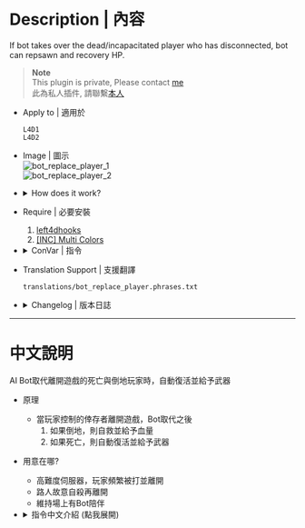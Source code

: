 # Description | 內容
If bot takes over the dead/incapacitated player who has disconnected, bot can repsawn and recovery HP.

> __Note__ <br/>
This plugin is private, Please contact [me](/#私人插件列表-private-plugins-list)<br/>
此為私人插件, 請聯繫[本人](/#私人插件列表-private-plugins-list)

* Apply to | 適用於
	```
	L4D1
	L4D2
	```

* Image | 圖示
	<br/>![bot_replace_player_1](image/bot_replace_player_1.gif)
	<br/>![bot_replace_player_2](image/bot_replace_player_2.gif)

* <details><summary>How does it work?</summary>

	* When human-controlled player disconnected from server and bot takes over survivor
		1. If bot is incapacitated, give health and stand up
		2. If bot is dead, respawn and give weapons
</details>

* Require | 必要安裝
	1. [left4dhooks](https://forums.alliedmods.net/showthread.php?t=321696)
	2. [[INC] Multi Colors](https://github.com/fbef0102/L4D1_2-Plugins/releases/tag/Multi-Colors)

* <details><summary>ConVar | 指令</summary>

	* cfg/sourcemod/bot_replace_player.cfg
		```php
		// 0=Plugin off, 1=Plugin on.
		bot_replace_player_enable "1"

		// Time in seconds to check status after bot taks over a human-controlled player. (min: 0.1s)
		bot_replace_player_timer "2.0"

		// If 1, When bot takes over the incapacitated player who has disconnected, bot will get health
		bot_replace_player_incap_recover "1"

		// If bot replaces the incapacitated player, amount of HP a bot Survivor will get (Def 80)
		bot_replace_player_incap_respawnhp "80"

		// If bot replaces the incapacitated player, amount of buffer HP a bot Survivor will get (Def 20)
		bot_replace_player_incap_respawnbuffhp "20"

		// If 1, When bot takes over the dead player who has disconnected, bot will respawn
		bot_replace_player_dead_recover "1"

		// If bot replaces the dead player, amount of HP a bot Survivor will respawn with (Def 80)
		bot_replace_player_dead_respawnhp "80"

		// If bot replaces the dead player, amount of buffer HP a bot Survivor will respawn with (Def 20)
		bot_replace_player_dead_respawnbuffhp "20"

		// (L4D2) Bot respawn, first slot weapon  (1-Autoshot, 2-SPAS, 3-M16, 4-SCAR, 5-AK47, 6-SG552, 7-Mil Sniper, 8-AWP, 9-Scout, 10=Hunt Rif, 11=M60, 12=GL, 13-SMG, 14-Sil SMG, 15=MP5, 16-Pump Shot, 17=Chrome Shot, 18=Rand T1, 19=Rand T2, 20=Rand T3, 0=off)
		bot_replace_player_dead_firstweapon "19"

		// (L4D2) Bot respawn, second slot weapon (1- Dual Pistol, 2-Magnum, 3-Chainsaw, 4=Melee weapon from map, 5=Random, 0=Only Pistol)
		bot_replace_player_dead_secondweapon "1"

		// (L4D2) Bot respawn, third slot weapon (1 - Moltov, 2 - Pipe Bomb, 3 - Bile Jar, 4=Random, 0=off)
		bot_replace_player_dead_thirdweapon "4"

		// (L4D2) Bot respawn, fourth slot weapon (1 - Medkit, 2 - Defib, 3 - Incendiary Pack, 4 - Explosive Pack, 5=Random, 0=off)
		bot_replace_player_dead_forthweapon "1"

		// (L4D2) Bot respawn, fifth slot weapon (1 - Pills, 2 - Adrenaline, 3=Random, 0=off)
		bot_replace_player_dead_fifthweapon "3"

		// (L4D1) Bot respawn, first slot weapon (1 - Autoshotgun, 2 - M16, 3 - Hunting Rifle, 4 - smg, 5 - shotgun, 6=Random T1, 7=Random T2, 0=off)
		bot_replace_player_dead_firstweapon "6"

		// (L4D1) Bot respawn, second slot weapon (1 - Dual Pistol, 0=Only Pistol)
		bot_replace_player_dead_secondweapon "1"

		// (L4D1) Bot respawn, third slot weapon (1 - Moltov, 2 - Pipe Bomb, 3=Random, 0=off)
		bot_replace_player_dead_thirdweapon "3"

		// (L4D1) Bot respawn, fourth slot weapon (1 - Medkit, 0=off)
		bot_replace_player_dead_forthweapon "1"

		// (L4D1) Bot respawn, fifth slot weapon (1 - Pills, 0=off)
		bot_replace_player_dead_fifthweapon "1"
		```
</details>

* Translation Support | 支援翻譯
	```
	translations/bot_replace_player.phrases.txt
	```

* <details><summary>Changelog | 版本日誌</summary>

	* v1.0 (2023-5-10)
		* Initial Release
</details>

- - - -
# 中文說明
AI Bot取代離開遊戲的死亡與倒地玩家時，自動復活並給予武器

* 原理
	* 當玩家控制的倖存者離開遊戲，Bot取代之後
		1. 如果倒地，則自救並給予血量
		2. 如果死亡，則自動復活並給予武器

* 用意在哪?
	* 高難度伺服器，玩家頻繁被打並離開
	* 路人故意自殺再離開
	* 維持場上有Bot陪伴

* <details><summary>指令中文介紹 (點我展開)</summary>

	* cfg/sourcemod/bot_replace_player.cfg
		```php
		// 0=關閉插件, 1=啟動插件
		bot_replace_player_enable "1"

		// Bot 取代玩家控制的倖存者的2.0秒之後檢查Bot狀態 (最短: 0.1秒)
		bot_replace_player_timer "2.0"

		// 為1時，當Bot取代玩家之後，如果是倒地狀態則自動救起來並給予血量
		bot_replace_player_incap_recover "1"

		// (倒地狀態) Bot自動救起來, Bot能得到的實血 (預設: 80)
		bot_replace_player_incap_respawnhp "80"

		// (倒地狀態) ot自動救起來, Bot能得到的虛血 (預設: 20)
		bot_replace_player_incap_respawnbuffhp "20"

		// 為1時，當Bot取代玩家之後，如果是死亡狀態則自動復活並給予武器
		bot_replace_player_dead_recover "1"

		// (死亡狀態) Bot自動復活, Bot能得到的實血 (預設: 80)
		bot_replace_player_dead_respawnhp "80"

		// (死亡狀態) Bot自動復活, Bot能得到的虛血 (預設: 20)
		bot_replace_player_dead_respawnbuffhp "20"

		// (L4D2) (死亡狀態) Bot自動復活, 給予的主武器 (1-Autoshot, 2-SPAS, 3-M16, 4-SCAR, 5-AK47, 6-SG552, 7-Mil Sniper, 8-AWP, 9-Scout, 10=Hunt Rif, 11=M60, 12=GL, 13-SMG, 14-Sil SMG, 15=MP5, 16-Pump Shot, 17=Chrome Shot, 18=隨機T1武器, 19=隨機T2武器, 20=隨機T3武器, 0=關閉)
		// GL = 榴彈發射器
		// 隨機T3武器 = M60機槍 或 榴彈發射器
		bot_replace_player_dead_firstweapon "19"

		// (L4D2) (死亡狀態) Bot自動復活, 給予的副武器 (1- 雙手槍, 2-沙漠之鷹, 3-電鋸, 4=任一把近戰武器, 5=隨機, 0=只有一把手槍)
		bot_replace_player_dead_secondweapon "1"

		// (L4D2) (死亡狀態) Bot自動復活, 給予的投擲物品 (1 - 火瓶, 2 - 土製炸彈, 3 - 膽汁, 4=隨機, 0=關閉)
		bot_replace_player_dead_thirdweapon "4"

		// (L4D2) (死亡狀態) Bot自動復活, 給予的醫療物品 (1 - 治療包, 2 - 電擊器, 3 - 火焰包, 4 - 高爆彈, 5=隨機, 0=關閉)
		bot_replace_player_dead_forthweapon "1"

		// (L4D2) (死亡狀態) Bot自動復活, 給予的副醫療物品 (1 - 藥丸, 2 - 腎上腺素, 3=隨機, 0=關閉)
		bot_replace_player_dead_fifthweapon "3"

		// (L4D1) (死亡狀態) Bot自動復活, 給予的主武器 (1 - Autoshotgun, 2 - M16, 3 - Hunting Rifle, 4 - smg, 5 - shotgun, 6=隨機T1武器, 7=隨機T2武器, 0=關閉)
		bot_replace_player_dead_firstweapon "6"

		// (L4D1) (死亡狀態) Bot自動復活, 給予的副武器 (1 - 雙手槍, 0=只有一把手槍)
		bot_replace_player_dead_secondweapon "1"

		// (L4D1) (死亡狀態) Bot自動復活, 給予的投擲物品 (1 - 火瓶, 2 - 土製炸彈, 3=隨機, 0=關閉)
		bot_replace_player_dead_thirdweapon "3"

		// (L4D1) (死亡狀態) Bot自動復活, 給予的醫療物品 (1 - 治療包, 0=關閉)
		bot_replace_player_dead_forthweapon "1"

		// (L4D1) (死亡狀態) Bot自動復活, 給予的副醫療物品 (1 - 藥丸, 0=關閉)
		bot_replace_player_dead_fifthweapon "1"
		```
</details>
